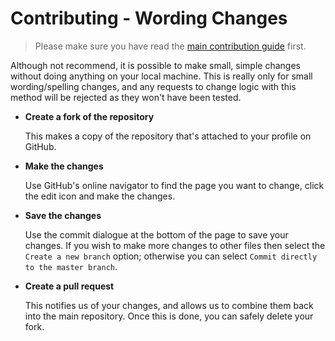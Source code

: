# Contributing - Wording Changes

> Please make sure you have read the [main contribution
> guide][contributing-main] first.

Although not recommend, it is possible to make small, simple changes
without doing anything on your local machine. This is really only for
small wording/spelling changes, and any requests to change logic with
this method will be rejected as they won't have been tested.

* **Create a fork of the repository**

  This makes a copy of the repository that's attached to your profile on
  GitHub.

* **Make the changes**

  Use GitHub's online navigator to find the page you want to change,
  click the edit icon and make the changes.

* **Save the changes**

  Use the commit dialogue at the bottom of the page to save your
  changes. If you wish to make more changes to other files then select
  the `Create a new branch` option; otherwise you can select `Commit
  directly to the master branch`.

* **Create a pull request**

  This notifies us of your changes, and allows us to combine them back
  into the main repository. Once this is done, you can safely delete
  your fork.

[contributing-main]: ../../Contributing.md
